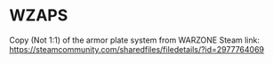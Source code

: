 # WZAPS
Copy (Not 1:1) of the armor plate system from WARZONE
Steam link: https://steamcommunity.com/sharedfiles/filedetails/?id=2977764069
